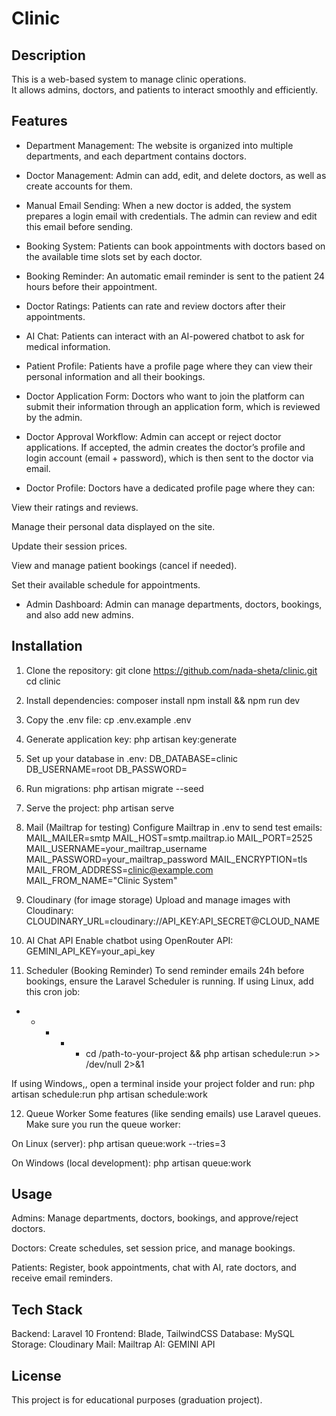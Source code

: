 # Clinic 

## Description
This is a web-based system to manage clinic operations.  
It allows admins, doctors, and patients to interact smoothly and efficiently.

## Features
* Department Management: The website is organized into multiple departments, and each department contains doctors.

* Doctor Management: Admin can add, edit, and delete doctors, as well as create accounts for them.

* Manual Email Sending: When a new doctor is added, the system prepares a login email with credentials. The admin can review and edit this email before sending.

* Booking System: Patients can book appointments with doctors based on the available time slots set by each doctor.

* Booking Reminder: An automatic email reminder is sent to the patient 24 hours before their appointment.

* Doctor Ratings: Patients can rate and review doctors after their appointments.

* AI Chat: Patients can interact with an AI-powered chatbot to ask for medical information.

* Patient Profile: Patients have a profile page where they can view their personal information and all their bookings.

* Doctor Application Form: Doctors who want to join the platform can submit their information through an application form, which is reviewed by the admin.

* Doctor Approval Workflow: Admin can accept or reject doctor applications. If accepted, the admin creates the doctor’s profile and login account (email + password), which is then sent to the doctor via email.

* Doctor Profile: Doctors have a dedicated profile page where they can:

View their ratings and reviews.

Manage their personal data displayed on the site.

Update their session prices.

View and manage patient bookings (cancel if needed).

Set their available schedule for appointments.

* Admin Dashboard: Admin can manage departments, doctors, bookings, and also add new admins.

## Installation

1. Clone the repository:
   git clone https://github.com/nada-sheta/clinic.git
   cd clinic

2. Install dependencies:
composer install
npm install && npm run dev

3. Copy the .env file:
cp .env.example .env

4. Generate application key:
php artisan key:generate

5. Set up your database in .env:
DB_DATABASE=clinic
DB_USERNAME=root
DB_PASSWORD=

6. Run migrations:
php artisan migrate --seed

7. Serve the project:
php artisan serve

8. Mail (Mailtrap for testing)
Configure Mailtrap in .env to send test emails:
MAIL_MAILER=smtp
MAIL_HOST=smtp.mailtrap.io
MAIL_PORT=2525
MAIL_USERNAME=your_mailtrap_username
MAIL_PASSWORD=your_mailtrap_password
MAIL_ENCRYPTION=tls
MAIL_FROM_ADDRESS=clinic@example.com
MAIL_FROM_NAME="Clinic System"

9. Cloudinary (for image storage)
Upload and manage images with Cloudinary:
CLOUDINARY_URL=cloudinary://API_KEY:API_SECRET@CLOUD_NAME

10. AI Chat API
Enable chatbot using OpenRouter API:
GEMINI_API_KEY=your_api_key

11. Scheduler (Booking Reminder)
To send reminder emails 24h before bookings, ensure the Laravel Scheduler is running.
If using Linux, add this cron job:
* * * * * cd /path-to-your-project && php artisan schedule:run >> /dev/null 2>&1

If using Windows,, open a terminal inside your project folder and run:
php artisan schedule:run
php artisan schedule:work

12. Queue Worker
Some features (like sending emails) use Laravel queues.  
Make sure you run the queue worker:

On Linux (server):
php artisan queue:work --tries=3

On Windows (local development):
php artisan queue:work

## Usage
Admins: Manage departments, doctors, bookings, and approve/reject doctors.

Doctors: Create schedules, set session price, and manage bookings.

Patients: Register, book appointments, chat with AI, rate doctors, and receive email reminders.

## Tech Stack
Backend: Laravel 10
Frontend: Blade, TailwindCSS
Database: MySQL
Storage: Cloudinary
Mail: Mailtrap
AI: GEMINI API

## License
This project is for educational purposes (graduation project).
